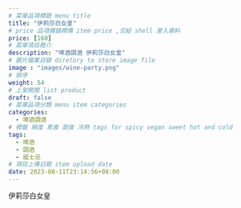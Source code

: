 ```yaml
---
# 菜單品項標題 menu title 
title: "伊莉莎白女皇"
# price 品項價錢標價 item price ,交給 shell 差入資料
price: [160] 
# 菜單項目簡介 
description: "啤酒調酒 伊莉莎白女皇"
# 圖片檔案目錄 diretory to store image file
image : "images/wine-party.png"
# 排序
weight: 54 
# 上架開關 list product 
draft: false
# 菜單品項分類 menu item categories 
categories:
  - 啤酒調酒 
# 標籤 辣度 素食 甜食 冷熱 tags for spicy vegan sweet hot and cold 
tags:
  - 啤酒
  - 調酒 
  - 威士忌
# 項目上傳日期 item upload date 
date: 2023-08-11T23:14:56+08:00
---
```


 伊莉莎白女皇
